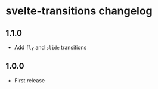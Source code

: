 # svelte-transitions changelog

## 1.1.0

* Add `fly` and `slide` transitions

## 1.0.0

* First release
